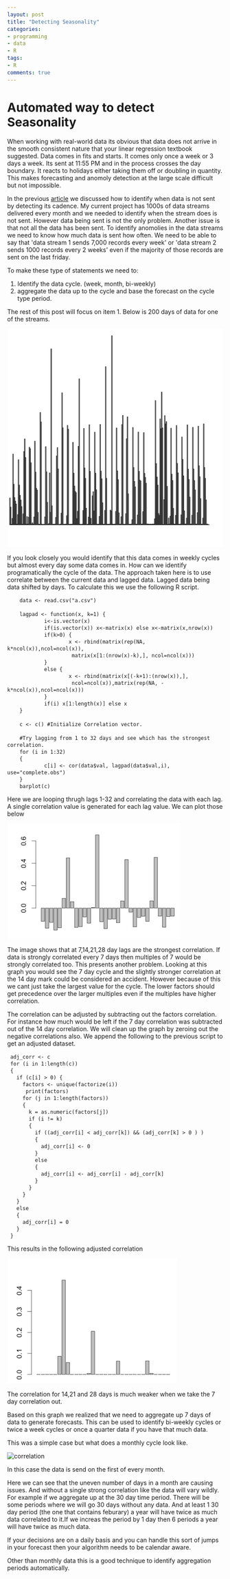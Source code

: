 ```yaml
---
layout: post
title: "Detecting Seasonality"
categories:
- programming
- data
- R
tags:
- R
comments: true
---
```

Automated way to detect Seasonality
=========

When working with real-world data its obvious that data does not arrive in the smooth consistent nature that your linear regression textbook suggested. Data comes in fits and starts. It comes only once a week or 3 days a week. Its sent at 11:55 PM and in the process crosses the day boundary. It reacts to holidays either taking them off or doubling in quantity. This makes forecasting and anomoly detection at the large scale difficult but not impossible.

In the previous [article](http://atlantageek.com/2014/10/09/detecting-cadence/) we discussed how to identify when data is not sent by detecting its cadence. My current project has 1000s of data streams delivered every month and we needed to identify when the stream does is not sent. However data being sent is not the only problem. Another issue is that not all the data has been sent. To identify anomolies in the data streams we need to know how much data is sent how often.  We need to be able to say that 'data stream 1 sends 7,000 records every week' or 'data stream 2 sends 1000 records every 2 weeks' even if the majority of those records are sent on the last friday.

To make these type of statements we need to:
1. Identify the data cycle. (week, month, bi-weekly)
2. aggregate the data up to the cycle and base the forecast on the cycle type period.

The rest of this post will focus on item 1. Below is 200 days of data for one of the streams.

![sales data](/img/salesdata.png)

If you look closely you would identify that this data comes in weekly cycles but almost every day some data comes in. How can we identify programatically the cycle of the data. The approach taken here is to use correlate between the current data and lagged data. Lagged data being data shifted by days. To calculate this we use the following R script.

        data <- read.csv("a.csv")

        lagpad <- function(x, k=1) {
                i<-is.vector(x)
                if(is.vector(x)) x<-matrix(x) else x<-matrix(x,nrow(x))
                if(k>0) {
                        x <- rbind(matrix(rep(NA, k*ncol(x)),ncol=ncol(x)),
                         matrix(x[1:(nrow(x)-k),], ncol=ncol(x)))
                }
                else {
                        x <- rbind(matrix(x[(-k+1):(nrow(x)),],
                         ncol=ncol(x)),matrix(rep(NA, -k*ncol(x)),ncol=ncol(x)))
                }
                if(i) x[1:length(x)] else x
        }

        c <- c() #Initialize Correlation vector.
        
        #Try lagging from 1 to 32 days and see which has the strongest correlation.
        for (i in 1:32) 
        {
                c[i] <- cor(data$val, lagpad(data$val,i), use="complete.obs")
        }
        barplot(c)


Here we are looping thrugh lags 1-32 and correlating the data with each lag.  A single correlation value is generated for each lag value. We can plot those below

![correlation](/img/correlation.png)

The image shows that at 7,14,21,28 day lags are the strongest correlation.  If data is strongly correlated every 7 days then multiples of 7  would be strongly correlated too. This presents another problem.  Looking at this graph you would see the 7 day cycle and the slightly stronger correlation at the 14 day mark could be considered an accident. However because of this we cant just take the largest value for the cycle. The lower factors should get precedence over the larger multiples even if the multiples have higher correlation.

The correlation can be adjusted by subtracting out the factors correlation. For instance how much would be left if the 7 day correlation was subtracted out of the 14 day correlation. We will clean up the graph by zeroing out the negative correlations also. We append the following to the previous script to get an adjusted dataset.

     adj_corr <- c
     for (i in 1:length(c))
     {
       if (c[i] > 0) {
         factors <- unique(factorize(i))
          print(factors)
         for (j in 1:length(factors))
         {
           k = as.numeric(factors[j])
           if (i != k)
           {
             if ((adj_corr[i] < adj_corr[k]) && (adj_corr[k] > 0 ) )
             {
               adj_corr[i] <- 0
             }
             else
             {
               adj_corr[i] <- adj_corr[i] - adj_corr[k]
             }
           }
         }
       }
       else
       {
         adj_corr[i] = 0
       }
     }
     

This results in the following adjusted correlation

![correlation](/img/adj_correlation.png)

The correlation for 14,21 and 28 days is much weaker when we take the 7 day correlation out.

Based on this graph we realized that we need to aggregate up 7 days of data to generate forecasts. This can be used to identify bi-weekly cycles or twice a week cycles or once a quarter data if you have that much data.

This was a simple case but what does a monthly cycle look like.

![correlation](/img/monthly_correlation.png)

In this case the data is send on the first of every month.

Here we can see that the uneven number of days in a month are causing issues. And without a single strong correlation like the data will vary wildly. For example if we aggregate up at the 30 day time period. There will be some periods where we will go 30 days without any data.  And at least 1 30 day period (the one that contains feburary) a year will have twice as much data correlated to it.If we increas the period by 1 day then 6 periods a year will have twice as much data.

If your decisions are on a daily basis and you can handle this sort of jumps in your forecast then your algorithm needs to be calendar aware.

Other than monthly data this is a good technique to identify aggregation periods automatically. 


